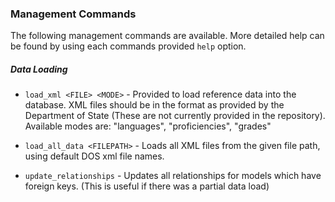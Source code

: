 ### Management Commands

The following management commands are available. More detailed help can be found by using each commands provided `help` option.

##### Data Loading

* `load_xml <FILE> <MODE>` - Provided to load reference data into the database. XML files should be in the format as provided by the Department of State (These are not currently provided in the repository). Available modes are: "languages", "proficiencies", "grades"

* `load_all_data <FILEPATH>` - Loads all XML files from the given file path, using default DOS xml file names.

* `update_relationships` - Updates all relationships for models which have foreign keys. (This is useful if there was a partial data load)
